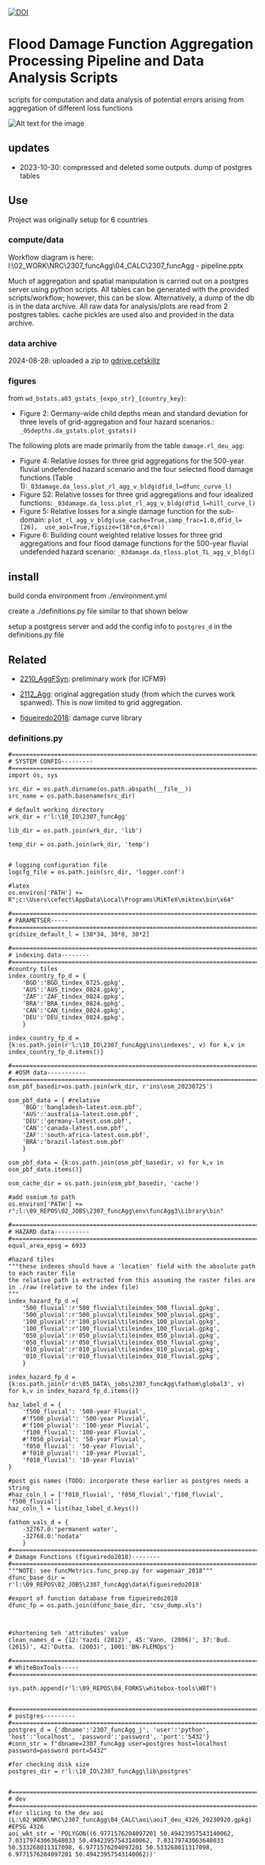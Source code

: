 [![DOI](https://zenodo.org/badge/682497962.svg)](https://zenodo.org/badge/latestdoi/682497962)
# Flood Damage Function Aggregation Processing Pipeline and Data Analysis Scripts
scripts for computation and data analysis of potential errors arising from aggregation of different loss functions

![Alt text for the image](img/germany_map.png)

## updates
- 2023-10-30: compressed and deleted some outputs. dump of postgres tables

## Use
Project was originally setup for 6 countries

### compute/data
Workflow diagram is here: l:\02_WORK\NRC\2307_funcAgg\04_CALC\2307_funcAgg - pipeline.pptx

Much of aggregation and spatial manipulation is carried out on a postgres server using python scripts. All tables can be generated with the provided scripts/workflow; however, this can be slow. Alternatively, a dump of the db is in the data archive.
All raw data for analysis/plots are read from 2 postgres tables. cache pickles are used also and provided in the data archive.

### data archive
2024-08-28: uploaded a zip to [gdrive.cefskillz](https://drive.google.com/drive/folders/1iGgX0MxeIl3PL_jwQCx6xIRBAD29MWHB?usp=drive_link)


### figures

from `wd_bstats.a03_gstats_{expo_str}_{country_key}`:
- Figure 2:  Germany-wide child depths mean and standard deviation for three levels of grid-aggregation and four hazard scenarios.: `_05depths.da_gstats.plot_gstats()`

The following plots are made primarily from the table `damage.rl_deu_agg`:
- Figure 4: Relative losses for three grid aggregations for the 500-year fluvial undefended hazard scenario and the four selected flood damage functions (Table 1):`_03damage.da_loss.plot_rl_agg_v_bldg(dfid_l=dfunc_curve_l)`
- Figure S2: Relative losses for three grid aggregations and four idealized functions: `_03damage.da_loss.plot_rl_agg_v_bldg(dfid_l=hill_curve_l)`
- Figure 5: Relative losses for a single damage function for the sub-domain: `plot_rl_agg_v_bldg(use_cache=True,samp_frac=1.0,dfid_l=[26],  use_aoi=True,figsize=(18*cm,6*cm))`
- Figure 6: Building count weighted relative losses for three grid aggregations and four flood damage functions for the 500-year fluvial undefended hazard scenario:  `_03damage.da_tloss.plot_TL_agg_v_bldg()`



## install
build conda environment from ./environment.yml

create a ./definitions.py file similar to that shown below

setup a postgress server and add the config info to `postgres_d` in the definitions.py file

 

## Related

- [2210_AggFSyn](https://github.com/cefect/2210_AggFSyn): preliminary work (for ICFM9)

- [2112_Agg](https://github.com/cefect/2112_Agg): original aggregation study (from which the curves work spanwed). This is now limited to grid aggregation.

- [figueiredo2018](https://github.com/cefect/figueiredo2018/tree/cef): damage curve library



### definitions.py
```
#===============================================================================
# SYSTEM CONFIG---------
#===============================================================================
import os, sys

src_dir = os.path.dirname(os.path.abspath(__file__))
src_name = os.path.basename(src_dir)

# default working directory
wrk_dir = r'l:\10_IO\2307_funcAgg'

lib_dir = os.path.join(wrk_dir, 'lib')

temp_dir = os.path.join(wrk_dir, 'temp')
 

# logging configuration file
logcfg_file = os.path.join(src_dir, 'logger.conf')

#latex 
os.environ['PATH'] += R";c:\Users\cefect\AppData\Local\Programs\MiKTeX\miktex\bin\x64"

#===============================================================================
# PARAMETSER-----
#===============================================================================
gridsize_default_l = [30*34, 30*8, 30*2]

#===============================================================================
# indexing data--------
#===============================================================================
#country tiles
index_country_fp_d = {
    'BGD':'BGD_tindex_0725.gpkg',
    'AUS':'AUS_tindex_0824.gpkg',
    'ZAF':'ZAF_tindex_0824.gpkg',
    'BRA':'BRA_tindex_0824.gpkg',
    'CAN':'CAN_tindex_0824.gpkg',
    'DEU':'DEU_tindex_0824.gpkg',    
    }

index_country_fp_d = {k:os.path.join(r'l:\10_IO\2307_funcAgg\ins\indexes', v) for k,v in index_country_fp_d.items()}
 
#===============================================================================
# #OSM data-----------
#===============================================================================
osm_pbf_basedir=os.path.join(wrk_dir, r'ins\osm_20230725')

osm_pbf_data = { #relative
    'BGD':'bangladesh-latest.osm.pbf',
    'AUS':'australia-latest.osm.pbf',
    'DEU':'germany-latest.osm.pbf',
    'CAN':'canada-latest.osm.pbf',
    'ZAF':'south-africa-latest.osm.pbf',
    'BRA':'brazil-latest.osm.pbf'
    }

osm_pbf_data = {k:os.path.join(osm_pbf_basedir, v) for k,v in osm_pbf_data.items()}

osm_cache_dir = os.path.join(osm_pbf_basedir, 'cache')

#add osmium to path
os.environ['PATH'] += r";l:\09_REPOS\02_JOBS\2307_funcAgg\env\funcAgg3\Library\bin"

#===============================================================================
# HAZARD data----------
#===============================================================================
equal_area_epsg = 6933

#hazard tiles
"""these indexes should have a 'location' field with the absolute path to each raster file
the relative path is extracted from this assuming the raster files are in ./raw (relative to the index file)
"""
index_hazard_fp_d ={
    '500_fluvial':r'500_fluvial\tileindex_500_fluvial.gpkg',
    '500_pluvial':r'500_pluvial\tileindex_500_pluvial.gpkg',
    '100_pluvial':r'100_pluvial\tileindex_100_pluvial.gpkg',
    '100_fluvial':r'100_fluvial\tileindex_100_fluvial.gpkg',
    '050_pluvial':r'050_pluvial\tileindex_050_pluvial.gpkg',
    '050_fluvial':r'050_fluvial\tileindex_050_fluvial.gpkg',
    '010_pluvial':r'010_pluvial\tileindex_010_pluvial.gpkg',
    '010_fluvial':r'010_fluvial\tileindex_010_fluvial.gpkg',    
    }

index_hazard_fp_d = {k:os.path.join(r'd:\05_DATA\_jobs\2307_funcAgg\fathom\global3', v) for k,v in index_hazard_fp_d.items()}

haz_label_d = {
    'f500_fluvial': '500-year Fluvial',
    #'f500_pluvial': '500-year Pluvial',
    #'f100_pluvial': '100-year Pluvial',
    'f100_fluvial': '100-year Fluvial',
    #'f050_pluvial': '50-year Pluvial',
    'f050_fluvial': '50-year Fluvial',
    #'f010_pluvial': '10-year Pluvial',
    'f010_fluvial': '10-year Fluvial'
}

#post gis names (TODO: incorporate these earlier as postgres needs a string
#haz_coln_l = ['f010_fluvial', 'f050_fluvial','f100_fluvial', 'f500_fluvial']
haz_coln_l = list(haz_label_d.keys())

fathom_vals_d = {
    -32767.0:'permanent water',
    -32768.0:'nodata'
    }
#===============================================================================
# Damage Functions (figueiredo2018)--------
#===============================================================================
"""NOTE: see funcMetrics.func_prep.py for wagenaar_2018"""
dfunc_base_dir = r'l:\09_REPOS\02_JOBS\2307_funcAgg\data\figueiredo2018'

#export of function database from figueiredo2018
dfunc_fp = os.path.join(dfunc_base_dir, 'csv_dump.xls')

 

#shortening teh 'attributes' value
clean_names_d = {12:'Yazdi (2012)', 45:'Vann. (2006)', 37:'Bud. (2015)', 42:'Dutta. (2003)', 1001:'BN-FLEMOps'}

#===============================================================================
# WhiteBoxTools-----
#===============================================================================
 
sys.path.append(r'l:\09_REPOS\04_FORKS\whitebox-tools\WBT')
 

#===============================================================================
# postgres---------
#===============================================================================
postgres_d = {'dbname':'2307_funcAgg_j', 'user':'python', 'host':'localhost', 'password':'password', 'port':'5432'}
#conn_str = f"dbname=2307_funcAgg user=postgres host=localhost password=password port=5432"

#for checking disk size
postgres_dir = r'l:\10_IO\2307_funcAgg\lib\postgres'


#===============================================================================
# dev
#===============================================================================
#for slicing to the dev aoi (L:\02_WORK\NRC\2307_funcAgg\04_CALC\aoi\aoiT_deu_4326_20230920.gpkg)
#EPSG 4326
aoi_wkt_str = 'POLYGON((6.9771576204097201 50.49423957543140062, 7.03179743063648033 50.49423957543140062, 7.03179743063648033 50.533268011317098, 6.9771576204097201 50.533268011317098, 6.9771576204097201 50.49423957543140062))'
```
